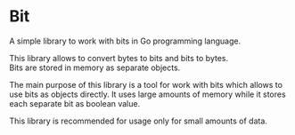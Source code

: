 # Bit

A simple library to work with bits in Go programming language.

This library allows to convert bytes to bits and bits to bytes.  
Bits are stored in memory as separate objects.

The main purpose of this library is a tool for work with bits which 
allows to use bits as objects directly. It uses large amounts of memory while 
it stores each separate bit as boolean value.

This library is recommended for usage only for small amounts of data.
